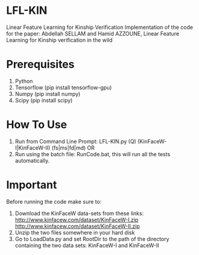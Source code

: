 # LFL-KIN
Linear Feature Learning for Kinship Verification
Implementation of the code for the paper:
Abdellah SELLAM and Hamid AZZOUNE, Linear Feature Learning for Kinship verification in the wild

# Prerequisites
1. Python
2. Tensorflow (pip install tensorflow-gpu)
3. Numpy (pip install numpy)
4. Scipy (pip install scipy)

# How To Use
1. Run from Command Line Prompt: LFL-KIN.py (Q) (KinFaceW-I|KinFaceW-II) (fs|ms|fd|md)
 OR
2. Run using the batch file: RunCode.bat, this will run all the tests automatically.

# Important
Before running the code make sure to:
1. Download the KinFaceW data-sets from these links: http://www.kinfacew.com/dataset/KinFaceW-I.zip
http://www.kinfacew.com/dataset/KinFaceW-II.zip
2. Unzip the two files somewhere in your hard disk
3. Go to LoadData.py and set RootDir to the path of the directory containing the two data sets: KinFaceW-I and KinFaceW-II
